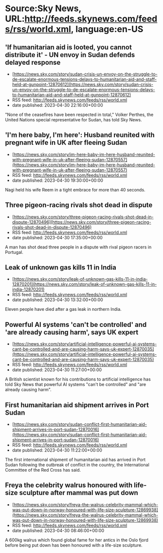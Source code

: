 # Source:Sky News, URL:http://feeds.skynews.com/feeds/rss/world.xml, language:en-US

## 'If humanitarian aid is looted, you cannot distribute it' - UN envoy in Sudan defends delayed response
 - [https://news.sky.com/story/sudan-crisis-un-envoy-on-the-struggle-to-de-escalate-enormous-tensions-delays-to-humanitarian-aid-and-staff-held-at-gunpoint-12870612](https://news.sky.com/story/sudan-crisis-un-envoy-on-the-struggle-to-de-escalate-enormous-tensions-delays-to-humanitarian-aid-and-staff-held-at-gunpoint-12870612)
 - RSS feed: http://feeds.skynews.com/feeds/rss/world.xml
 - date published: 2023-04-30 22:16:00+00:00

"None of the ceasefires have been respected in total," Volker Perthes, the United Nations special representative for Sudan, has told Sky News.

## 'I'm here baby, I'm here': Husband reunited with pregnant wife in UK after fleeing Sudan
 - [https://news.sky.com/story/im-here-baby-im-here-husband-reunited-with-pregnant-wife-in-uk-after-fleeing-sudan-12870557](https://news.sky.com/story/im-here-baby-im-here-husband-reunited-with-pregnant-wife-in-uk-after-fleeing-sudan-12870557)
 - RSS feed: http://feeds.skynews.com/feeds/rss/world.xml
 - date published: 2023-04-30 19:30:00+00:00

Nagi held his wife Reem in a tight embrace for more than 40 seconds.

## Three pigeon-racing rivals shot dead in dispute
 - [https://news.sky.com/story/three-pigeon-racing-rivals-shot-dead-in-dispute-12870496](https://news.sky.com/story/three-pigeon-racing-rivals-shot-dead-in-dispute-12870496)
 - RSS feed: http://feeds.skynews.com/feeds/rss/world.xml
 - date published: 2023-04-30 17:35:00+00:00

A man has shot dead three people in a dispute with rival pigeon racers in Portugal.

## Leak of unknown gas kills 11 in India
 - [https://news.sky.com/story/leak-of-unknown-gas-kills-11-in-india-12870201](https://news.sky.com/story/leak-of-unknown-gas-kills-11-in-india-12870201)
 - RSS feed: http://feeds.skynews.com/feeds/rss/world.xml
 - date published: 2023-04-30 13:32:00+00:00

Eleven people have died after a gas leak in northern India.

## Powerful AI systems 'can't be controlled' and 'are already causing harm', says UK expert
 - [https://news.sky.com/story/artificial-intelligence-powerful-ai-systems-cant-be-controlled-and-are-causing-harm-says-uk-expert-12870035](https://news.sky.com/story/artificial-intelligence-powerful-ai-systems-cant-be-controlled-and-are-causing-harm-says-uk-expert-12870035)
 - RSS feed: http://feeds.skynews.com/feeds/rss/world.xml
 - date published: 2023-04-30 11:27:00+00:00

A British scientist known for his contributions to artificial intelligence has told Sky News that powerful AI systems "can't be controlled" and "are already causing harm".

## First humanitarian aid shipment arrives in Port Sudan
 - [https://news.sky.com/story/sudan-conflict-first-humanitarian-aid-shipment-arrives-in-port-sudan-12870016](https://news.sky.com/story/sudan-conflict-first-humanitarian-aid-shipment-arrives-in-port-sudan-12870016)
 - RSS feed: http://feeds.skynews.com/feeds/rss/world.xml
 - date published: 2023-04-30 11:22:00+00:00

The first international shipment of humanitarian aid has arrived in Port Sudan following the outbreak of conflict in the country, the International Committee of the Red Cross has said.

## Freya the celebrity walrus honoured with life-size sculpture after mammal was put down
 - [https://news.sky.com/story/freya-the-walrus-celebrity-mammal-which-was-put-down-in-norway-honoured-with-life-size-sculpture-12869938](https://news.sky.com/story/freya-the-walrus-celebrity-mammal-which-was-put-down-in-norway-honoured-with-life-size-sculpture-12869938)
 - RSS feed: http://feeds.skynews.com/feeds/rss/world.xml
 - date published: 2023-04-30 08:46:00+00:00

A 600kg walrus which found global fame for her antics in the Oslo fjord before being put down has been honoured with a life-size sculpture.

